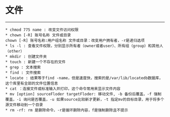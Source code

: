 # **文件** 

---
    * chmod 775 name : 改变文件访问权限
    * chown [-R] 账号名称 文件或目录
    chown [-R] 账号名称:用户组名称 文件或目录：改变用户拥有者，-r是递归选项
    * ls -l : 查看文件权限，分别显示所有者（owner或者user）、所有组（group）和其他人（other）
    * mkdir : 创建文件夹
    * touch : 新建一个不存在的文件
    * grep : 文本搜索
    * find : 文件搜索
    * locate : 结果等于find -name，但是速度快，搜索的是/var/lib/locatedb数据库，这个库里有全部的文件位置信息
    * cat ：连接文件或标准输入并打印，这个命令常用来显示文件内容
    * mv [option] sourceFloder targetFloder: 移动文件, -b 备份后覆盖，-f 强制覆盖，-i 询问是否覆盖，-u 如果source比较新才更新，-t 指定mv的目标目录，用于将多个源文件移动到一个目录
    * rm -rf: rm 是删除命令，-r是循环删除内容，f是强制删除且不提示